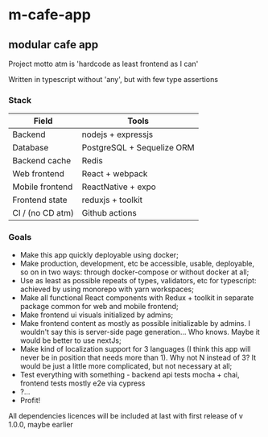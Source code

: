 # m-cafe-app

## modular cafe app

Project motto atm is 'hardcode as least frontend as I can'

Written in typescript without 'any', but with few type assertions

### Stack
| Field | Tools |
| --- | --- |
| Backend | nodejs + expressjs |
| Database | PostgreSQL + Sequelize ORM |
| Backend cache | Redis |
| Web frontend | React + webpack |
| Mobile frontend | ReactNative + expo |
| Frontend state | reduxjs + toolkit |
| CI / (no CD atm) | Github actions |

### Goals
- Make this app quickly deployable using docker;
- Make production, development, etc be accessible, usable, deployable, so on in two ways: through docker-compose or without docker at all;
- Use as least as possible repeats of types, validators, etc for typescript: achieved by using monorepo with yarn workspaces;
- Make all functional React components with Redux + toolkit in separate package common for web and mobile frontend;
- Make frontend ui visuals initialized by admins;
- Make frontend content as mostly as possible initializable by admins. I wouldn't say this is server-side page generation... Who knows. Maybe it would be better to use nextJs;
- Make kind of localization support for 3 languages (I think this app will never be in position that needs more than 1). Why not N instead of 3? It would be just a little more complicated, but not necessary at all;
- Test everything with something - backend api tests mocha + chai, frontend tests mostly e2e via cypress
- ?...
- Profit!


All dependencies licences will be included at last with first release of v 1.0.0, maybe earlier

